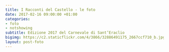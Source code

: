 ```yaml
---
title: I Racconti del Castello - le foto
date: 2017-02-16 09:00:00 +01:00
categories:
- foto
- notshowing
subtitle: Edizione 2017 del Carnevale di Sant’Eraclio
bigimg: https://c2.staticflickr.com/4/3866/32886491175_2667ccf710_b.jpg
layout: post-foto
---
```


<div class="flickr-album-contaier" data-photoset="72157678490959001"></div>
